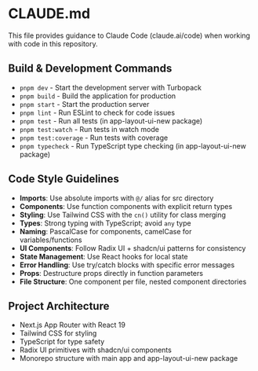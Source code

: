 # CLAUDE.md

This file provides guidance to Claude Code (claude.ai/code) when working with code in this repository.

## Build & Development Commands
- `pnpm dev` - Start the development server with Turbopack
- `pnpm build` - Build the application for production
- `pnpm start` - Start the production server
- `pnpm lint` - Run ESLint to check for code issues
- `pnpm test` - Run all tests (in app-layout-ui-new package)
- `pnpm test:watch` - Run tests in watch mode
- `pnpm test:coverage` - Run tests with coverage
- `pnpm typecheck` - Run TypeScript type checking (in app-layout-ui-new package)

## Code Style Guidelines
- **Imports**: Use absolute imports with `@/` alias for src directory
- **Components**: Use function components with explicit return types 
- **Styling**: Use Tailwind CSS with the `cn()` utility for class merging
- **Types**: Strong typing with TypeScript; avoid `any` type
- **Naming**: PascalCase for components, camelCase for variables/functions
- **UI Components**: Follow Radix UI + shadcn/ui patterns for consistency
- **State Management**: Use React hooks for local state
- **Error Handling**: Use try/catch blocks with specific error messages
- **Props**: Destructure props directly in function parameters
- **File Structure**: One component per file, nested component directories

## Project Architecture
- Next.js App Router with React 19
- Tailwind CSS for styling
- TypeScript for type safety
- Radix UI primitives with shadcn/ui components
- Monorepo structure with main app and app-layout-ui-new package